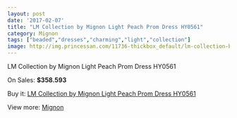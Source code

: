 ```yaml
---
layout: post
date: '2017-02-07'
title: "LM Collection by Mignon Light Peach Prom Dress HY0561"
category: Mignon
tags: ["beaded","dresses","charming","light","collection"]
image: http://img.princessan.com/11736-thickbox_default/lm-collection-by-mignon-light-peach-prom-dress-hy0561.jpg
---
```

LM Collection by Mignon Light Peach Prom Dress HY0561

On Sales: **$358.593**
<a href="https://www.princessan.com/en/mignon/5488-lm-collection-by-mignon-light-peach-prom-dress-hy0561.html"><amp-img layout="responsive" width="600" height="600" src="//img.princessan.com/11736-thickbox_default/lm-collection-by-mignon-light-peach-prom-dress-hy0561.jpg" alt="LM Collection by Mignon Light Peach Prom Dress HY0561 0" /></a>

Buy it: [LM Collection by Mignon Light Peach Prom Dress HY0561](https://www.princessan.com/en/mignon/5488-lm-collection-by-mignon-light-peach-prom-dress-hy0561.html "LM Collection by Mignon Light Peach Prom Dress HY0561")

View more: [Mignon](https://www.princessan.com/en/44-mignon "Mignon")